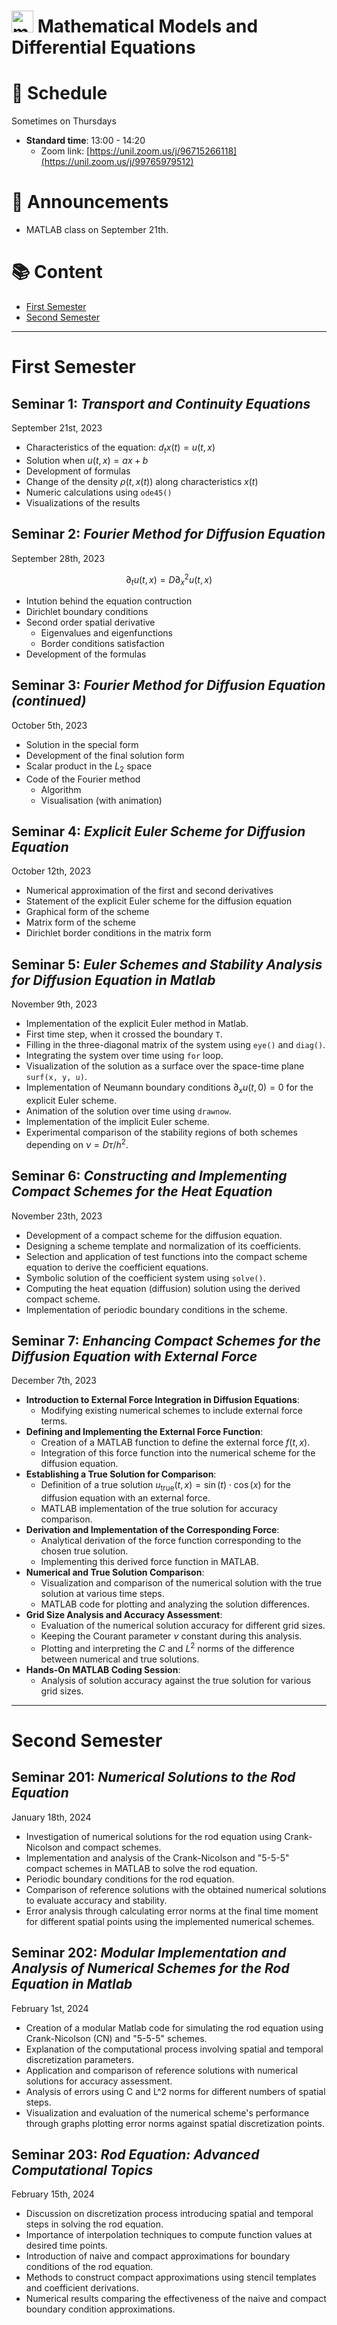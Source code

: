 # <img src="mmde_logo.png" alt="mmde_logo" width="35" height="35"> Mathematical Models and Differential Equations

# 📅 Schedule 

Sometimes on Thursdays
- **Standard time**: 13:00 - 14:20
    - Zoom link: [https://unil.zoom.us/j/96715266118](https://unil.zoom.us/j/99765979512)

# 📢 Announcements

* MATLAB class on September 21th.

# 📚 Content

- [First Semester](#first-semester)
- [Second Semester](#second-semester)

---

# First Semester

## Seminar 1: _Transport and Continuity Equations_

September 21st, 2023

- Characteristics of the equation: $d_t x(t) = u(t, x)$
- Solution when $u(t, x) = ax + b$
- Development of formulas
- Change of the density $\rho(t, x(t))$ along characteristics $x(t)$
- Numeric calculations using `ode45()`
- Visualizations of the results

## Seminar 2: _Fourier Method for Diffusion Equation_

September 28th, 2023

$$\partial_t u(t, x) = D \partial_x^2 u(t, x)$$

- Intution behind the equation contruction
- Dirichlet boundary conditions
- Second order spatial derivative
    - Eigenvalues and eigenfunctions
    - Border conditions satisfaction
- Development of the formulas

## Seminar 3: _Fourier Method for Diffusion Equation (continued)_

October 5th, 2023

- Solution in the special form
- Development of the final solution form
- Scalar product in the $L_2$ space
- Code of the Fourier method
    - Algorithm
    - Visualisation (with animation)

## Seminar 4: _Explicit Euler Scheme for Diffusion Equation_

October 12th, 2023

- Numerical approximation of the first and second derivatives
- Statement of the explicit Euler scheme for the diffusion equation
- Graphical form of the scheme
- Matrix form of the scheme
- Dirichlet border conditions in the matrix form

## Seminar 5: _Euler Schemes and Stability Analysis for Diffusion Equation in Matlab_

November 9th, 2023

- Implementation of the explicit Euler method in Matlab.
- First time step, when it crossed the boundary `T`.
- Filling in the three-diagonal matrix of the system using `eye()` and `diag()`.
- Integrating the system over time using `for` loop.
- Visualization of the solution as a surface over the space-time plane `surf(x, y, u)`.
- Implementation of Neumann boundary conditions $\partial_x u(t, 0) = 0$ for the explicit Euler scheme.
- Animation of the solution over time using `drawnow`.
- Implementation of the implicit Euler scheme.
- Experimental comparison of the stability regions of both schemes depending on $\nu = D \tau / h^2$.

## Seminar 6: _Constructing and Implementing Compact Schemes for the Heat Equation_

November 23th, 2023

- Development of a compact scheme for the diffusion equation.
- Designing a scheme template and normalization of its coefficients.
- Selection and application of test functions into the compact scheme equation to derive the coefficient equations.
- Symbolic solution of the coefficient system using `solve()`.
- Computing the heat equation (diffusion) solution using the derived compact scheme.
- Implementation of periodic boundary conditions in the scheme.

## Seminar 7: _Enhancing Compact Schemes for the Diffusion Equation with External Force_

December 7th, 2023

- **Introduction to External Force Integration in Diffusion Equations**:
    - Modifying existing numerical schemes to include external force terms.
- **Defining and Implementing the External Force Function**:
    - Creation of a MATLAB function to define the external force $f(t, x)$.
    - Integration of this force function into the numerical scheme for the diffusion equation.
- **Establishing a True Solution for Comparison**:
    - Definition of a true solution $u_{\text{true}}(t, x) = \sin(t) \cdot \cos(x)$ for the diffusion equation with an external force.
    - MATLAB implementation of the true solution for accuracy comparison.
- **Derivation and Implementation of the Corresponding Force**:
    - Analytical derivation of the force function corresponding to the chosen true solution.
    - Implementing this derived force function in MATLAB.
- **Numerical and True Solution Comparison**:
    - Visualization and comparison of the numerical solution with the true solution at various time steps.
    - MATLAB code for plotting and analyzing the solution differences.
- **Grid Size Analysis and Accuracy Assessment**:
    - Evaluation of the numerical solution accuracy for different grid sizes.
    - Keeping the Courant parameter $\nu$ constant during this analysis.
    - Plotting and interpreting the $C$ and $L^2$​ norms of the difference between numerical and true solutions.
- **Hands-On MATLAB Coding Session**:
    - Analysis of solution accuracy against the true solution for various grid sizes.

---

# Second Semester

## Seminar 201: _Numerical Solutions to the Rod Equation_

January 18th, 2024

- Investigation of numerical solutions for the rod equation using Crank-Nicolson and compact schemes.
- Implementation and analysis of the Crank-Nicolson and "5-5-5" compact schemes in MATLAB to solve the rod equation.
- Periodic boundary conditions for the rod equation.
- Comparison of reference solutions with the obtained numerical solutions to evaluate accuracy and stability.
- Error analysis through calculating error norms at the final time moment for different spatial points using the implemented numerical schemes.

## Seminar 202: _Modular Implementation and Analysis of Numerical Schemes for the Rod Equation in Matlab_

February 1st, 2024

- Creation of a modular Matlab code for simulating the rod equation using Crank-Nicolson (CN) and "5-5-5" schemes.
- Explanation of the computational process involving spatial and temporal discretization parameters.
- Application and comparison of reference solutions with numerical solutions for accuracy assessment.
- Analysis of errors using C and L^2 norms for different numbers of spatial steps.
- Visualization and evaluation of the numerical scheme's performance through graphs plotting error norms against spatial discretization points.

## Seminar 203: _Rod Equation: Advanced Computational Topics_

February 15th, 2024

- Discussion on discretization process introducing spatial and temporal steps in solving the rod equation.
- Importance of interpolation techniques to compute function values at desired time points.
- Introduction of naive and compact approximations for boundary conditions of the rod equation.
- Methods to construct compact approximations using stencil templates and coefficient derivations.
- Numerical results comparing the effectiveness of the naive and compact boundary condition approximations.
